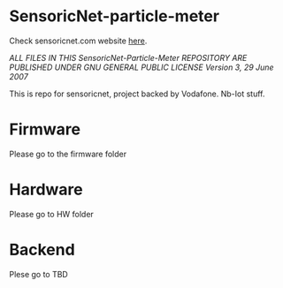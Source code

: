 # SensoricNet-particle-meter

Check sensoricnet.com website [here](https://www.sensoricnet.com).


*ALL FILES IN THIS SensoricNet-Particle-Meter REPOSITORY ARE PUBLISHED UNDER GNU GENERAL PUBLIC LICENSE Version 3, 29 June 2007*

This is repo for sensoricnet, project backed by Vodafone. Nb-Iot stuff.

# Firmware
Please go to the firmware folder

# Hardware
Please go to HW folder

# Backend
Plese go to TBD









